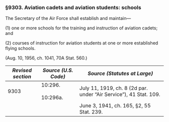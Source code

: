 ### §9303. Aviation cadets and aviation students: schools ###

The Secretary of the Air Force shall establish and maintain—

(1) one or more schools for the training and instruction of aviation cadets; and

(2) courses of instruction for aviation students at one or more established flying schools.

(Aug. 10, 1956, ch. 1041, 70A Stat. 560.)

|*Revised section*|  *Source (U.S. Code)*   |                  *Source (Statutes at Large)*                   |
|-----------------|-------------------------|-----------------------------------------------------------------|
|      9303       |10:296.<br/><br/>10:296a.|July 11, 1919, ch. 8 (2d par. under “Air Service”), 41 Stat. 109.|
|                 |                         |            June 3, 1941, ch. 165, §2, 55 Stat. 239.             |